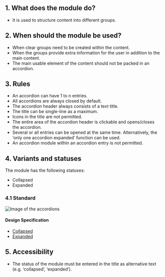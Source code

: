 ## 1. What does the module do? 
*   It is used to structure content into different groups.

## 2. When should the module be used? 
*   When clear groups need to be created within the content. 
*   When the groups provide extra information for the user in addition to the main content. 
*   The main usable element of the content should not be packed in an accordion.

## 3. Rules
*   An accordion can have 1 to n entries. 
*   All accordions are always closed by default. 
*   The accordion header always consists of a text title. 
*   The title can be single-line as a maximum. 
*   Icons in the title are not permitted. 
*   The entire area of the accordion header is clickable and opens/closes the accordion. 
*   Several or all entries can be opened at the same time. Alternatively, the ‘only one accordion expanded’ function can be used. 
*   An accordion module within an accordion entry is not permitted.

## 4. Variants and statuses 
The module has the following statuses: 
*   Collapsed 
*   Expanded

### 4.1 Standard
![Image of the accordions](https://raw.githubusercontent.com/sbb-design-systems/design-system-mobile-documentation/master/documentation/modules/accordion/images/MM02.png 'class: image')

#### Design Specification
*   [Collapsed](https://sbb.invisionapp.com/d/main#/console/14051805/322943543/inspect)
*   [Expanded](https://sbb.invisionapp.com/d/main#/console/14051805/322943544/inspect)

## 5. Accessibility
*   The status of the module must be entered in the title as alternative text (e.g. ‘collapsed’, ‘expanded’).